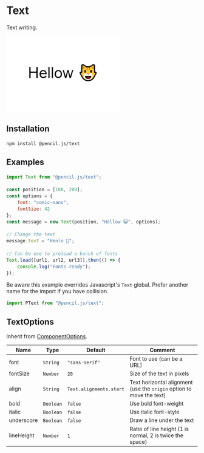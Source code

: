 # Text

Text writing.

![Text example](../../media/examples/text.png)


## Installation

    npm install @pencil.js/text


## Examples

```js
import Text from "@pencil.js/text";

const position = [100, 200];
const options = {
    font: "comic-sans",
    fontSize: 42
};
const message = new Text(position, "Hellow 😺", options);

// Change the text
message.text = "Henlo 🐶";

// Can be use to preload a bunch of fonts
Text.load([url1, url2, url3]).then(() => {
    console.log("Fonts ready");
});
```

Be aware this example overrides Javascript's `Text` global. Prefer another name for the import if you have collision.

```js
import PText from "@pencil.js/text";
```

## TextOptions
Inherit from [ComponentOptions](../component/readme.md#componentoptions).

| Name | Type | Default | Comment |
| ---- | ---- | ------- | ------- |
|font |`String` |`"sans-serif"` |Font to use (can be a URL) |
|fontSize |`Number` |`20` |Size of the text in pixels |
|align |`String` |`Text.alignments.start` |Text horizontal alignment (use the `origin` option to move the text) |
|bold |`Boolean` |`false` |Use bold font-weight |
|italic |`Boolean` |`false` |Use italic font-style |
|underscore |`Boolean` |`false` |Draw a line under the text |
|lineHeight |`Number` |`1` |Ratio of line height (1 is normal, 2 is twice the space) |

